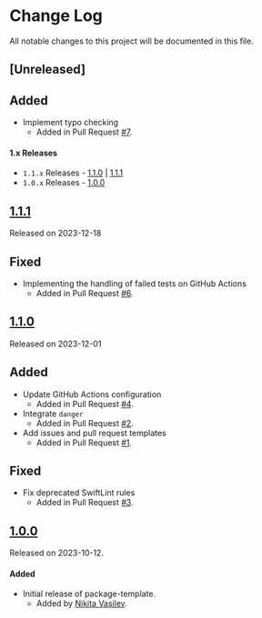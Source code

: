 # Change Log
All notable changes to this project will be documented in this file.

## [Unreleased]

## Added
- Implement typo checking
  - Added in Pull Request [#7](https://github.com/space-code/package-template/pull/7).

#### 1.x Releases
- `1.1.x` Releases - [1.1.0](#110) | [1.1.1](#111)
- `1.0.x` Releases - [1.0.0](#100)

## [1.1.1](https://github.com/space-code/package-template/releases/tag/1.1.1)
Released on 2023-12-18

## Fixed
- Implementing the handling of failed tests on GitHub Actions
  - Added in Pull Request [#6](https://github.com/space-code/package-template/pull/6).

## [1.1.0](https://github.com/space-code/package-template/releases/tag/1.1.0)
Released on 2023-12-01

## Added
- Update GitHub Actions configuration
  - Added in Pull Request [#4](https://github.com/space-code/package-template/pull/4).
- Integrate `danger`
  - Added in Pull Request [#2](https://github.com/space-code/package-template/pull/2).
- Add issues and pull request templates
  - Added in Pull Request [#1](https://github.com/space-code/package-template/pull/1).

## Fixed
- Fix deprecated SwiftLint rules
  - Added in Pull Request [#3](https://github.com/space-code/package-template/pull/3).

## [1.0.0](https://github.com/space-code/package-template/releases/tag/1.0.0)
Released on 2023-10-12.

#### Added
- Initial release of package-template.
  - Added by [Nikita Vasilev](https://github.com/nik3212).